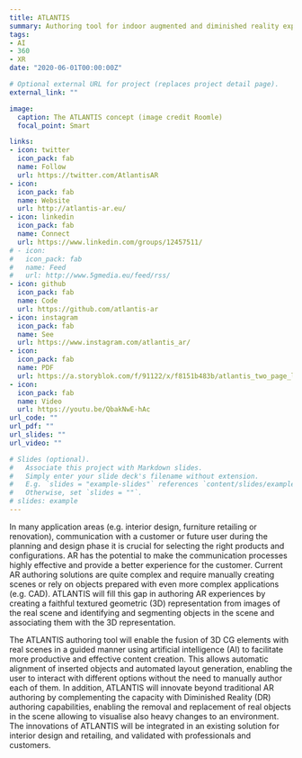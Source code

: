 ```yaml
---
title: ATLANTIS
summary: Authoring tool for indoor augmented and diminished reality experiences.
tags:
- AI
- 360
- XR
date: "2020-06-01T00:00:00Z"

# Optional external URL for project (replaces project detail page).
external_link: ""

image:
  caption: The ATLANTIS concept (image credit Roomle)
  focal_point: Smart

links:
- icon: twitter
  icon_pack: fab
  name: Follow
  url: https://twitter.com/AtlantisAR
- icon:
  icon_pack: fab
  name: Website
  url: http://atlantis-ar.eu/
- icon: linkedin
  icon_pack: fab
  name: Connect
  url: https://www.linkedin.com/groups/12457511/
# - icon:
#   icon_pack: fab
#   name: Feed
#   url: http://www.5gmedia.eu/feed/rss/
- icon: github
  icon_pack: fab
  name: Code
  url: https://github.com/atlantis-ar
- icon: instagram
  icon_pack: fab
  name: See
  url: https://www.instagram.com/atlantis_ar/
- icon:
  icon_pack: fab
  name: PDF
  url: https://a.storyblok.com/f/91122/x/f8151b483b/atlantis_two_page_leaflet.pdf
- icon:
  icon_pack: fab
  name: Video
  url: https://youtu.be/QbakNwE-hAc
url_code: ""
url_pdf: ""
url_slides: ""
url_video: ""

# Slides (optional).
#   Associate this project with Markdown slides.
#   Simply enter your slide deck's filename without extension.
#   E.g. `slides = "example-slides"` references `content/slides/example-slides.md`.
#   Otherwise, set `slides = ""`.
# slides: example
---
```


In many application areas (e.g. interior design, furniture retailing or renovation), communication with a customer or future user during the planning and design phase it is crucial for selecting the right products and configurations. AR has the potential to make the communication processes highly effective and provide a better experience for the customer. Current AR authoring solutions are quite complex and require manually creating scenes or rely on objects prepared with even more complex applications (e.g. CAD). ATLANTIS will fill this gap in authoring AR experiences by creating a faithful textured geometric (3D) representation from images of the real scene and identifying and segmenting objects in the scene and associating them with the 3D representation.

The ATLANTIS authoring tool will enable the fusion of 3D CG elements with real scenes in a guided manner using artificial intelligence (AI) to facilitate more productive and effective content creation. This allows automatic alignment of inserted objects and automated layout generation, enabling the user to interact with different options without the need to manually author each of them. In addition, ATLANTIS will innovate beyond traditional AR authoring by complementing the capacity with Diminished Reality (DR) authoring capabilities, enabling the removal and replacement of real objects in the scene allowing to visualise also heavy changes to an environment. The innovations of ATLANTIS will be integrated in an existing solution for interior design and retailing, and validated with professionals and customers.